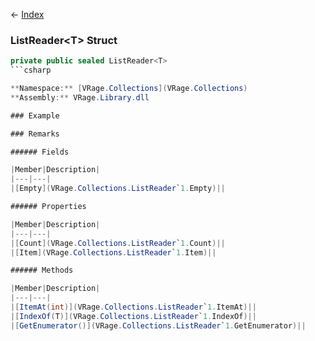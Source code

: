 ← [Index](Api-Index)

### ListReader&lt;T&gt; Struct

```csharp
private public sealed ListReader<T>
```csharp

**Namespace:** [VRage.Collections](VRage.Collections)  
**Assembly:** VRage.Library.dll

### Example

### Remarks

###### Fields

|Member|Description|
|---|---|
|[Empty](VRage.Collections.ListReader`1.Empty)||

###### Properties

|Member|Description|
|---|---|
|[Count](VRage.Collections.ListReader`1.Count)||
|[Item](VRage.Collections.ListReader`1.Item)||

###### Methods

|Member|Description|
|---|---|
|[ItemAt(int)](VRage.Collections.ListReader`1.ItemAt)||
|[IndexOf(T)](VRage.Collections.ListReader`1.IndexOf)||
|[GetEnumerator()](VRage.Collections.ListReader`1.GetEnumerator)||

